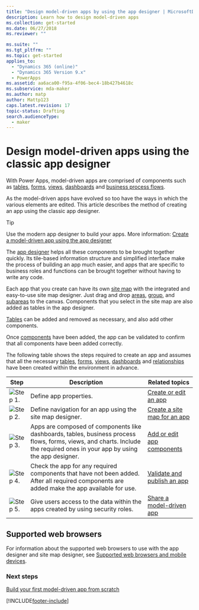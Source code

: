 ```yaml
---
title: "Design model-driven apps by using the app designer | MicrosoftDocs"
description: Learn how to design model-driven apps
ms.collection: get-started
ms.date: 06/27/2018
ms.reviewer: ""

ms.suite: ""
ms.tgt_pltfrm: ""
ms.topic: get-started
applies_to: 
  - "Dynamics 365 (online)"
  - "Dynamics 365 Version 9.x"
  - PowerApps
ms.assetid: aa6aca00-f95a-4f06-bec4-18b427b4618c
ms.subservice: mda-maker
ms.author: matp
author: Mattp123
caps.latest.revision: 17
topic-status: Drafting
search.audienceType: 
  - maker
---
```


# Design model-driven apps using the classic app designer

With Power Apps, model-driven apps are comprised of components such as [tables](model-driven-app-glossary.md#table), [forms](model-driven-app-glossary.md#form), [views](model-driven-app-glossary.md#view), [dashboards](model-driven-app-glossary.md#dashboard) and [business process flows](model-driven-app-glossary.md#business-process-flow).  

As the model-driven apps have evolved so too have the ways in which the various elements are edited.  This article describes the method of creating an app using the classic app designer.

> [!TIP]
> Use the modern app designer to build your apps. More information: [Create a model-driven app using the app designer](create-model-driven-app.md)
  
The [app designer](model-driven-app-glossary.md#app-designer) helps all these components to be brought together quickly. Its tile-based information structure and simplified interface make the process of building an app much easier, and apps that are specific to business roles and functions can be brought together without having to write any code.  
  
Each app that you create can have its own [site map](model-driven-app-glossary.md#site-map) with the integrated and easy-to-use site map designer.  Just drag and drop [areas](model-driven-app-glossary.md#area), [group](model-driven-app-glossary.md#group), and [subareas](model-driven-app-glossary.md#subarea) to the canvas. Components that you select in the site map are also added as tables in the app designer.  
  
[Tables](model-driven-app-glossary.md#table) can be added and removed as necessary, and also add other components.  
  
Once [components](model-driven-app-glossary.md#component) have been added, the app can be validated to confirm that all components have been added correctly.
  
The following table shows the steps required to create an app and assumes that all the necessary [tables](model-driven-app-glossary.md#table), [forms](model-driven-app-glossary.md#form), [views](model-driven-app-glossary.md#view), [dashboards](model-driven-app-glossary.md#dashboard) and [relationships](model-driven-app-glossary.md#relationship) have been created within the environment in advance.
  
|Step|Description|Related topics|  
|----------|-----------------|--------------------|  
|![Step 1.](media/walkthrough-green-1.png "Step 1")|Define app properties.|[Create or edit an app](create-edit-app.md)|  
|![Step 2.](media/walkthrough-green-2.png "Step 2")|Define navigation for an app using the site map designer.|[Create a site map for an app](create-site-map-app.md)|  
|![Step 3.](media/walkthrough-green-3.png "Step 3")|Apps are composed of components like dashboards, tables, business process flows, forms, views, and charts. Include the required ones in your app by using the app designer.|[Add or edit app components](add-edit-app-components.md)|  
|![Step 4.](media/walkthrough-green-4.png "Step 4")|Check the app for any required components that have not been added. After all required components are added make the app available for use. |[Validate and publish an app](validate-app.md)|  
|![Step 5.](media/walkthrough-green-5.png "Step 5")|Give users access to the data within the apps created by using security roles.|[Share a model-driven app](./share-model-driven-app.md)|  
  
## Supported web browsers

For information about the supported web browsers to use with the app designer and site map designer, see [Supported web browsers and mobile devices](/power-platform/admin/supported-web-browsers-and-mobile-devices).  
  
### Next steps

 [Build your first model-driven app from scratch](./build-first-model-driven-app.md)

[!INCLUDE[footer-include](../../includes/footer-banner.md)]
